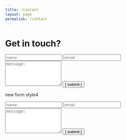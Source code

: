 ```yaml
---
title: /contact
layout: page
permalink: /contact
---
```


# Get in touch?

<form>
  <input type="text" id="name" name="name" placeholder="name:" autocomplete="off">
  <input type="text" id="email" name="email" placeholder="email:" autocomplete="off">
  <textarea rows="5" id="message" name="message" placeholder="message:" autocomplete="off"></textarea>
  <input type="submit" value="[ submit ]">
</form>

new form style4

<body>  
  
<script data-cfasync="false" type="text/javascript" src="form-submission-handler.js"></script>

<div id ="contact-form">
<form class="gform" method="POST" id="car_request_form" role="form" action="
https://script.google.com/macros/s/AKfycby9UD1hY-kS3WPUskcd0KyCynxdzIQlyUnAYWgEVPKHknZYrOA/exec">
<form>
  <input type="text" id="name" name="name" placeholder="name:" autocomplete="off">
  <input type="text" id="email" name="email" placeholder="email:" autocomplete="off">
  <textarea rows="5" id="message" name="message" placeholder="message:" autocomplete="off"></textarea>
  <input type="submit" value="[ submit ]" onclick="window.open('', 'popUpWindow','height=400,width=600,left=10,top=10,'thanks!',scrollbars=yes,menubar=no');">
  
</form>
</div>

</body>

